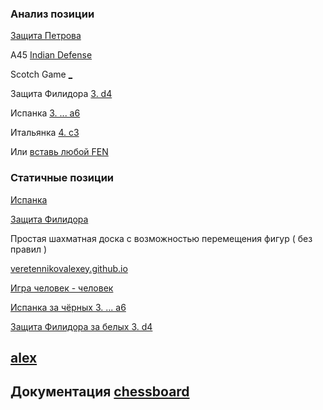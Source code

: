### Анализ позиции

[Защита Петрова](https://veretennikovalexey.github.io/5000-allow-fen-string.html?fen=rnbqkb1r/pppp1ppp/5n2/4p3/4P3/5N2/PPPP1PPP/RNBQKB1R%20w%20KQkq%20-%202%203)

A45 [Indian Defense](https://veretennikovalexey.github.io/5000-allow-fen-string.html?fen=rnbqkb1r/pppppppp/5n2/8/3P4/8/PPP1PPPP/RNBQKBNR%20w%20KQkq%20-%201%202)

Scotch Game [_](https://veretennikovalexey.github.io/5000-allow-fen-string.html?fen=r1bqkbnr/pppp1ppp/2n5/8/3NP3/8/PPP2PPP/RNBQKB1R%20b%20KQkq%20-%200%204)

Защита Филидора [3. d4](https://veretennikovalexey.github.io/5000-allow-fen-string.html?fen=rnbqkbnr/ppp2ppp/3p4/4p3/4P3/5N2/PPPP1PPP/RNBQKB1R%20w%20KQkq%20-%200%203)

Испанка [3. ... a6](https://veretennikovalexey.github.io/5000-allow-fen-string.html?fen=r1bqkbnr/pppp1ppp/2n5/1B2p3/4P3/5N2/PPPP1PPP/RNBQK2R%20b%20-%20-%200%203)

Итальянка [4. c3](https://veretennikovalexey.github.io/5000-allow-fen-string.html?fen=r1bqk1nr/pppp1ppp/2n5/2b1p3/2B1P3/5N2/PPPP1PPP/RNBQK2R%20w%20KQkq%20-%204%204)

Или [вставь любой FEN](https://veretennikovalexey.github.io/5000-allow-fen-string.html)

### Статичные позиции

[Испанка](https://veretennikovalexey.github.io/1002-fen-string.html?fen=r1bqkbnr/pppp1ppp/2n5/1B2p3/4P3/5N2/PPPP1PPP/RNBQK2R)

[Защита Филидора](https://veretennikovalexey.github.io/1002-fen-string.html?fen=rnbqkbnr/ppp2ppp/3p4/4p3/4P3/5N2/PPPP1PPP/RNBQKB1R)


Простая шахматная доска с возможностью перемещения фигур ( без правил ) 

[veretennikovalexey.github.io](https://veretennikovalexey.github.io/)

[Игра человек - человек](https://veretennikovalexey.github.io/5000-allow-legal-moves.html)

[Испанка за чёрных 3. ... a6](https://veretennikovalexey.github.io/5000-allow-legal-ispanka.html)

[Защита Филидора за белых 3. d4](https://veretennikovalexey.github.io/5000-allow-philidor-defence.html)

## [alex](https://veretennikovalexey.github.io/veretennikovalexey)


## Документация [chessboard](https://chessboardjs.com/v2/examples/1001-start-position)

<!--
**veretennikovalexey/veretennikovalexey** is a ✨ _special_ ✨ repository because its `README.md` (this file) appears on your GitHub profile.

Here are some ideas to get you started:

- 🔭 I’m currently working on ...
- 🌱 I’m currently learning ...
- 👯 I’m looking to collaborate on ...
- 🤔 I’m looking for help with ...
- 💬 Ask me about ...
- 📫 How to reach me: ...
- 😄 Pronouns: ...
- ⚡ Fun fact: ...
-->

